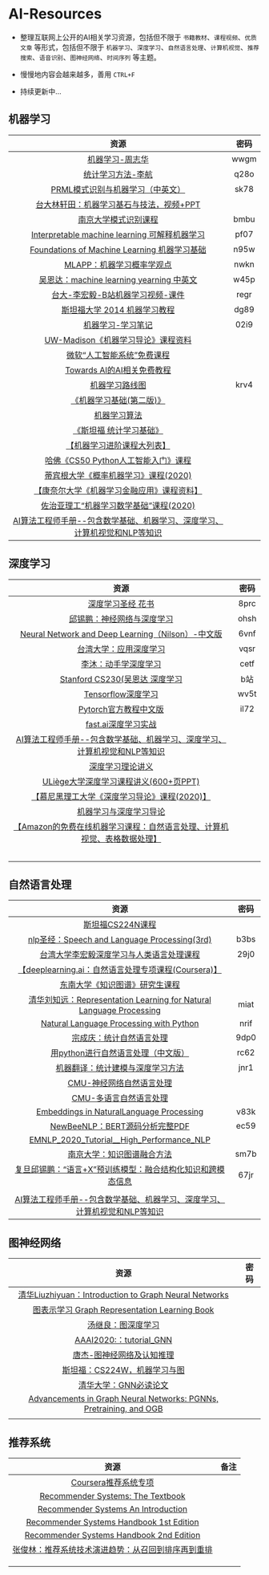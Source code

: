 # AI-Resources

- 整理互联网上公开的AI相关学习资源，包括但不限于 `书籍教材`、`课程视频`、`优质文章` 等形式，包括但不限于 `机器学习`、`深度学习`、`自然语言处理`、`计算机视觉`、`推荐搜索`、`语音识别`、`图神经网络`、`时间序列` 等主题。

- 慢慢地内容会越来越多，善用 `CTRL+F` 

- 持续更新中... 



## 机器学习

|                             资源                             | 密码 |
| :----------------------------------------------------------: | :--: |
| [机器学习-周志华](https://pan.baidu.com/s/1hVsZ8Qa1QZ-KO57Q2SMFUA) | wwgm |
| [统计学习方法-李航](https://pan.baidu.com/s/1QuOLXgc8Jw5LXm_uETGaog) | q28o |
| [PRML模式识别与机器学习（中英文）](https://pan.baidu.com/s/17NKwY4ctbWbUaFX5fE2IZg) | sk78 |
| [台大林轩田：机器学习基石与技法，视频+PPT](https://www.csie.ntu.edu.tw/~htlin/mooc/) |      |
| [南京大学模式识别课程](https://pan.baidu.com/s/1jgsb9wEh2fmriTjscEhiiA) | bmbu |
| [Interpretable machine learning 可解释机器学习](https://pan.baidu.com/s/1UgAeSonxceCTye3juLfQcA) | pf07 |
| [Foundations of Machine Learning 机器学习基础](https://pan.baidu.com/s/1kD7TKIQ-yDd2pmJTBq1_Qw) | n95w |
| [MLAPP：机器学习概率学观点](https://pan.baidu.com/s/1yN3DbGW1t2ufaP_vX0LysQ) | nwkn |
| [吴恩达：machine learning yearning 中英文](https://pan.baidu.com/s/1GWHf_dcCnHB4gwoJ5oGQHA) | w45p |
| [台大-李宏毅-B站机器学习视频-课件](https://pan.baidu.com/s/1ZetBehl-9J_-iwzkEJcZmg) | regr |
| [斯坦福大学 2014 机器学习教程](https://pan.baidu.com/s/1hEIqm3nWtby_uXIEPrjO4g) | dg89 |
| [机器学习-学习笔记](https://pan.baidu.com/s/1YiIGtnk0b_88zymPnO7hDw) | 02i9 |
| [UW-Madison《机器学习导论》课程资料](https://github.com/rasbt/stat451-machine-learning-fs20) |      |
| [微软“人工智能系统”免费课程](https://github.com/microsoft/AI-System/blob/main/README_cn.md) |      |
| [Towards AI的AI相关免费教程](https://github.com/towardsai/tutorials) |      |
| [机器学习路线图](https://pan.baidu.com/s/1AU4c4L6tdqVs7NITuLKf0w) | krv4 |
| [《机器学习基础(第二版)》](https://cs.nyu.edu/~mohri/mlbook/) |      |
|     [机器学习算法](https://feisky.xyz/machine-learning/)     |      |
| [《斯坦福 统计学习基础》](https://web.stanford.edu/~hastie/Papers/ESLII.pdf) |      |
| [【机器学习进阶课程大列表】](https://www.reddit.com/r/MachineLearning/comments/fdw0ax/d_advanced_courses_update/) |      |
| [哈佛《CS50 Python人工智能入门》课程 ](https://cs50.harvard.edu/ai/) |      |
| [蒂宾根大学《概率机器学习》课程(2020)](https://www.youtube.com/playlist?list=PL05umP7R6ij1tHaOFY96m5uX3J21a6yNd) |      |
| [【康奈尔大学《机器学习金融应用》课程资料】](http://www.quantresearch.org/Lectures.htm) |      |
| [佐治亚理工“机器学习数学基础”课程(2020)](https://jrom.ece.gatech.edu/mfml-f20/) |      |
| [AI算法工程师手册--包含数学基础、机器学习、深度学习、计算机视觉和NLP等知识](https://link.zhihu.com/?target=http%3A//www.huaxiaozhuan.com/) |      |



## 深度学习

|                             资源                             | 密码 |
| :----------------------------------------------------------: | :--: |
| [深度学习圣经 花书](https://pan.baidu.com/s/1NXQtLPn-QKtnNYG69HM2Tg) | 8prc |
| [邱锡鹏：神经网络与深度学习](https://pan.baidu.com/s/1M65vGrzHcaVsIr0EyNp97w) | ohsh |
| [Neural Network and Deep Learning（Nilson）-中文版](https://pan.baidu.com/s/1QzdFb564kEe4F-f_GT6VjA) | 6vnf |
| [台湾大学：应用深度学习](https://pan.baidu.com/s/12Ua28eKKZCNHB_q8TvRTcA) | vqsr |
| [李沐：动手学深度学习](https://pan.baidu.com/s/1xQGbdzmTcaW7PMbf4fwcCw) | cetf |
| [Stanford CS230(吴恩达 深度学习 ](https://www.bilibili.com/video/av57524451?p=1) | b站  |
| [Tensorflow深度学习](https://pan.baidu.com/s/1VOqine7ibrWaeCNCOt93_Q) | wv5t |
| [Pytorch官方教程中文版](https://pan.baidu.com/s/1juLG0_3q7OWIi_ckEQ69Xw) | il72 |
|        [fast.ai深度学习实战](https://course.fast.ai/)        |      |
| [AI算法工程师手册--包含数学基础、机器学习、深度学习、计算机视觉和NLP等知识](https://link.zhihu.com/?target=http%3A//www.huaxiaozhuan.com/) |      |
|     [深度学习理论讲义](https://mjt.cs.illinois.edu/dlt/)     |      |
| [ULiège大学深度学习课程讲义(600+页PPT)](https://github.com/glouppe/info8010-deep-learning) |      |
| [【慕尼黑理工大学《深度学习导论》课程(2020)】](https://niessner.github.io/I2DL/) |      |
| [机器学习与深度学习导论](https://sebastianraschka.com/blog/2020/intro-to-dl-ch01.html) |      |
| [【Amazon的免费在线机器学习课程：自然语言处理、计算机视觉、表格数据处理】](https://www.amazon.science/latest-news/machine-learning-course-free-online-from-amazon-machine-learning-university) |      |
|                                                              |      |
|                                                              |      |
|                                                              |      |
|                                                              |      |
|                                                              |      |



## 自然语言处理

|                             资源                             | 密码 |
| :----------------------------------------------------------: | :--: |
|  [斯坦福CS224N课程](http://web.stanford.edu/class/cs224n/)   |      |
| [nlp圣经：Speech and Language Processing(3rd)](https://pan.baidu.com/s/1kzzR7bTHqpFJG2GO-_OToA) | b3bs |
| [台湾大学李宏毅深度学习与人类语言处理课程](https://pan.baidu.com/s/11QowdQBtnJi2H4m2QZZvzg) | 29j0 |
| [【deeplearning.ai：自然语言处理专项课程(Coursera)】](https://www.coursera.org/specializations/natural-language-processing) |      |
| [东南大学《知识图谱》研究生课程](https://github.com/npubird/KnowledgeGraphCourse) |      |
| [清华刘知远：Representation Learning for Natural Language Processing](https://pan.baidu.com/s/1TNuUDU8lQurkTO4Q6iyQ6w) | miat |
| [Natural Language Processing with Python](https://pan.baidu.com/s/1SO98F1STDnr1Djm0fvTYZQ) | nrif |
| [宗成庆：统计自然语言处理](https://pan.baidu.com/s/1wQes3rBpvguG4MTdqTva5w) | 9dp0 |
| [用python进行自然语言处理（中文版）](https://pan.baidu.com/s/1NYmzYr3dnbh7cJ9LC563yQ) | rc62 |
| [机器翻译：统计建模与深度学习方法](https://pan.baidu.com/s/1DDToEeBIi6sGyGutxvQekA) | jnr1 |
| [CMU-神经网络自然语言处理](http://phontron.com/class/nn4nlp2020/schedule.html#) |      |
| [CMU-多语言自然语言处理](http://demo.clab.cs.cmu.edu/11737fa20/) |      |
| [Embeddings in NaturalLanguage Processing](https://pan.baidu.com/s/19KzYv4vVjsLIZVGxi7ySaw) | v83k |
| [NewBeeNLP：BERT源码分析完整PDF](https://pan.baidu.com/s/1T9ZF053OS9ABa3r2dpHukA) | ec59 |
| [EMNLP_2020_Tutorial__High_Performance_NLP](http://gabrielilharco.com/publications/EMNLP_2020_Tutorial__High_Performance_NLP.pdf) |      |
| [南京大学：知识图谱融合方法](https://pan.baidu.com/s/1Ubi5ltkidkugN436xlmO9Q) | sm7b |
| [复旦邱锡鹏：“语言+X”预训练模型：融合结构化知识和跨模态信息](https://pan.baidu.com/s/1f81xXe4ekC06eKWDbWov8A) | 67jr |
|                                                              |      |
| [AI算法工程师手册--包含数学基础、机器学习、深度学习、计算机视觉和NLP等知识](https://link.zhihu.com/?target=http%3A//www.huaxiaozhuan.com/) |      |

## 图神经网络

|                             资源                             | 密码 |
| :----------------------------------------------------------: | :--: |
| [清华Liuzhiyuan：Introduction to Graph Neural Networks](https://www.morganclaypoolpublishers.com/catalog_Orig/product_info.php?products_id=1519&osCsid=p3nth2odsokcakm7pukg6rsq92) |      |
| [图表示学习 Graph Representation Learning Book](https://www.cs.mcgill.ca/~wlh/grl_book/) |      |
|  [汤继良：图深度学习](http://cse.msu.edu/~mayao4/dlg_book/)  |      |
| [AAAI2020:：tutorial_GNN](https://drive.google.com/file/d/1rvm6Yq6-Ss4UmxLDIPTReJJkAdcXdhFb/view) |      |
| [唐杰-图神经网络及认知推理](https://www.bilibili.com/video/av77934956?from=search&seid=6134263793308325331) |      |
| [斯坦福：CS224W，机器学习与图](http://web.stanford.edu/class/cs224w/) |      |
| [清华大学：GNN必读论文](https://github.com/thunlp/GNNPapers#survey-papers) |      |
| [Advancements in Graph Neural Networks: PGNNs, Pretraining, and OGB](http://i.stanford.edu/~jure/pub/talks2/graphsage2-pgnn-pretraining-ogb-apr20-short.pdf) |      |
|                                                              |      |

## 推荐系统

|                             资源                             | 备注 |
| :----------------------------------------------------------: | :--: |
| [Coursera推荐系统专项](https://www.coursera.org/specializations/recommender-systems) |      |
| [Recommender Systems: The Textbook](http://pzs.dstu.dp.ua/DataMining/recom/bibl/1aggarwal_c_c_recommender_systems_the_textbook.pdf) |      |
| [Recommender Systems An Introduction](https://github.com/singmiya/recsys/raw/master/RecommenderSystems%20An%20Introduction.pdf) |      |
| [Recommender Systems Handbook 1st Edition](https://www.cse.iitk.ac.in/users/nsrivast/HCC/Recommender_systems_handbook.pdf) |      |
| [Recommender Systems Handbook 2nd Edition](https://edyaaleh.files.wordpress.com/2016/02/recommendersystemshandbook.pdf) |      |
| [张俊林：推荐系统技术演进趋势：从召回到排序再到重排](https://zhuanlan.zhihu.com/p/100019681) |      |
|                                                              |      |
|                                                              |      |
|                                                              |      |

